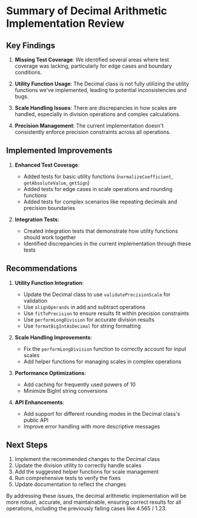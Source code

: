 # Summary of Decimal Arithmetic Implementation Review

## Key Findings

1. **Missing Test Coverage**: We identified several areas where test coverage was lacking, particularly for edge cases and boundary conditions.

2. **Utility Function Usage**: The Decimal class is not fully utilizing the utility functions we've implemented, leading to potential inconsistencies and bugs.

3. **Scale Handling Issues**: There are discrepancies in how scales are handled, especially in division operations and complex calculations.

4. **Precision Management**: The current implementation doesn't consistently enforce precision constraints across all operations.

## Implemented Improvements

1. **Enhanced Test Coverage**:
   - Added tests for basic utility functions (`normalizeCoefficient`, `getAbsoluteValue`, `getSign`)
   - Added tests for edge cases in scale operations and rounding functions
   - Added tests for complex scenarios like repeating decimals and precision boundaries

2. **Integration Tests**:
   - Created integration tests that demonstrate how utility functions should work together
   - Identified discrepancies in the current implementation through these tests

## Recommendations

1. **Utility Function Integration**:
   - Update the Decimal class to use `validatePrecisionScale` for validation
   - Use `alignOperands` in add and subtract operations
   - Use `fitToPrecision` to ensure results fit within precision constraints
   - Use `performLongDivision` for accurate division results
   - Use `formatBigIntAsDecimal` for string formatting

2. **Scale Handling Improvements**:
   - Fix the `performLongDivision` function to correctly account for input scales
   - Add helper functions for managing scales in complex operations

3. **Performance Optimizations**:
   - Add caching for frequently used powers of 10
   - Minimize BigInt string conversions

4. **API Enhancements**:
   - Add support for different rounding modes in the Decimal class's public API
   - Improve error handling with more descriptive messages

## Next Steps

1. Implement the recommended changes to the Decimal class
2. Update the division utility to correctly handle scales
3. Add the suggested helper functions for scale management
4. Run comprehensive tests to verify the fixes
5. Update documentation to reflect the changes

By addressing these issues, the decimal arithmetic implementation will be more robust, accurate, and maintainable, ensuring correct results for all operations, including the previously failing cases like 4.565 / 1.23.